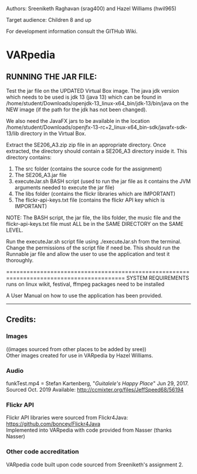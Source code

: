Authors: Sreeniketh Raghavan (srag400) and Hazel Williams (hwil965)

Target audience: Children 8 and up

For development information consult the GITHub Wiki.

# VARpedia

## RUNNING THE JAR FILE: 

Test the jar file on the UPDATED Virtual Box image. The java jdk version which needs to be used is jdk 13 
(java 13) which can be found in /home/student/Downloads/openjdk-13_linux-x64_bin/jdk-13/bin/java on the 
NEW image (if the path for the jdk has not been changed).


We also need the JavaFX jars to be available in the location 
/home/student/Downloads/openjfx-13-rc+2_linux-x64_bin-sdk/javafx-sdk-13/lib directory 
in the Virtual Box. 


Extract the SE206_A3.zip zip file in an appropriate directory. Once extracted, the directory should contain a 
SE206_A3 directory inside it. This directory contains: 

1. The src folder (contains the source code for the assignment)
2. The SE206_A3.jar file
3. executeJar.sh BASH script (used to run the jar file as it contains the JVM arguments needed to execute the jar file)
4. The libs folder (contains the flickr libraries which are IMPORTANT)
5. The flickr-api-keys.txt file (contains the flickr API key which is IMPORTANT)

NOTE: The BASH script, the jar file, the libs folder, the music file and the flickr-api-keys.txt file must ALL be in the 
SAME DIRECTORY on the SAME LEVEL. 

Run the executeJar.sh script file using ./executeJar.sh from the terminal. Change the permissions of the script 
file if need be. This should run the Runnable jar file and allow the user to use the application and test it thoroughly. 

=========================================================================================
SYSTEM REQUIREMENTS
runs on linux
wikit, festival, ffmpeg packages need to be installed


A User Manual on how to use the application has been provided.

-----------------------------------------------------------------------------------------

## Credits:

### Images
((images sourced from other places to be added by sree))
<br>Other images created for use in VARpedia by Hazel Williams.

### Audio
funkTest.mp4 = Stefan Kartenberg, "*Guitalele's Happy Place*" Jun 29, 2017. Sourced Oct. 2019 Available: http://ccmixter.org/files/JeffSpeed68/56194

### Flickr API
Flickr API libraries were sourced from Flickr4Java: https://github.com/boncey/Flickr4Java
<br>Implemented into VARpedia with code provided from Nasser (thanks Nasser)

### Other code accreditation 
VARpedia code built upon code sourced from Sreeniketh's assignment 2.
